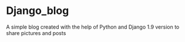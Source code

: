 # Django_blog
A simple blog created with the help of Python and Django 1.9 version to share pictures and posts
